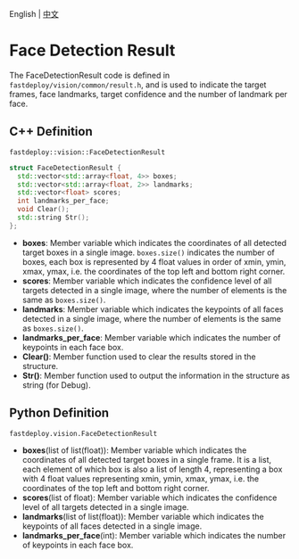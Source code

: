 English | [中文](face_detection_result.md)
# Face Detection Result

The FaceDetectionResult code is defined in `fastdeploy/vision/common/result.h`, and is used to indicate the target frames, face landmarks, target confidence and the number of landmark per face.

## C++ Definition

``fastdeploy::vision::FaceDetectionResult``

```c++
struct FaceDetectionResult {
  std::vector<std::array<float, 4>> boxes;
  std::vector<std::array<float, 2>> landmarks;
  std::vector<float> scores;
  int landmarks_per_face;
  void Clear();
  std::string Str();
};
```

- **boxes**: Member variable which indicates the coordinates of all detected target boxes in a single image. `boxes.size()` indicates the number of boxes, each box is represented by 4 float values in order of xmin, ymin, xmax, ymax, i.e. the coordinates of the top left and bottom right corner.
- **scores**: Member variable which indicates the confidence level of all targets detected in a single image, where the number of elements is the same as `boxes.size()`.
- **landmarks**: Member variable which indicates the keypoints of all faces detected in a single image, where the number of elements is the same as `boxes.size()`.
- **landmarks_per_face**: Member variable which indicates the number of keypoints in each face box.
- **Clear()**: Member function used to clear the results stored in the structure.
- **Str()**: Member function used to output the information in the structure as string (for Debug).

## Python Definition

`fastdeploy.vision.FaceDetectionResult`

- **boxes**(list of list(float)): Member variable which indicates the coordinates of all detected target boxes in a single frame. It is a list, each element of which box is also a list of length 4, representing a box with 4 float values representing xmin, ymin, xmax, ymax, i.e. the coordinates of the top left and bottom right corner.
- **scores**(list of float): Member variable which indicates the confidence level of all targets detected in a single image.
- **landmarks**(list of list(float)): Member variable which indicates the keypoints of all faces detected in a single image.
- **landmarks_per_face**(int): Member variable which indicates the number of keypoints in each face box.
